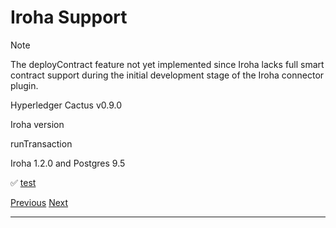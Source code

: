 Iroha Support
============================================================

Note

The deployContract feature not yet implemented since Iroha lacks full smart contract support during the initial development stage of the Iroha connector plugin.

Hyperledger Cactus v0.9.0

Iroha version

runTransaction

Iroha 1.2.0 and Postgres 9.5

✅ [test](https://github.com/hyperledger/cactus/blob/v0.9.0/packages/cactus-plugin-ledger-connector-iroha/src/test/typescript/integration/run-transaction-endpoint-v1.test.ts)

  

[Previous](fabric.md "Fabric Support") [Next](quorum.md "Quorum Support")

* * *
